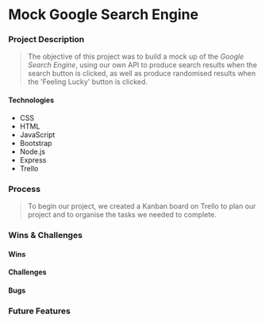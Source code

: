 # Mock Google Search Engine 

### Project Description
> The objective of this project was to build a mock up of the _Google Search Engine_, using our own API to produce search results when the search button is clicked, as well as produce randomised results when the 'Feeling Lucky' button is clicked.


#### Technologies
* CSS 
* HTML 
* JavaScript
* Bootstrap
* Node.js
* Express
* Trello

### Process
> To begin our project, we created a Kanban board on Trello to plan our project and to organise the tasks we needed to complete.

### Wins & Challenges

#### Wins

#### Challenges
> 

#### Bugs

### Future Features
